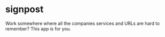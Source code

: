 # signpost
Work somewhere where all the companies services and URLs are hard to remember? This app is for you.
